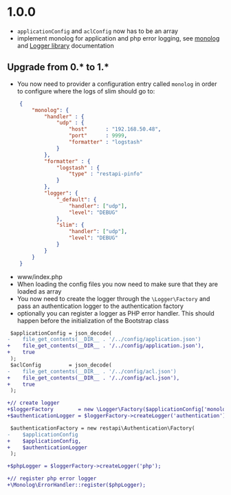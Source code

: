 # 1.0.0

- `applicationConfig` and `aclConfig` now has to be an array
- implement monolog for application and php error logging, see [monolog](https://github.com/Seldaek/monolog/blob/master/doc/usage.md) and [Logger library](https://gitlab.bigpoint.net/libraries/logger/blob/master/README.md) documentation

## Upgrade from 0.\* to 1.\*

- You now need to provider a configuration entry called `monolog` in order to configure where the logs of slim should go to:

```json
    {
        "monolog": {
            "handler" : {
                "udp" : {
                    "host"      : "192.168.50.48",
                    "port"      : 9999,
                    "formatter" : "logstash"
                }
            },
            "formatter" : {
                "logstash" : {
                    "type" : "restapi-pinfo"
                }
            },
            "logger": {
                "_default": {
                    "handler": ["udp"],
                    "level": "DEBUG"
                },
                "slim": {
                    "handler": ["udp"],
                    "level": "DEBUG"
                }
            }
        }
    }
```

- www/index.php
 - When loading the config files you now need to make sure that they are loaded as array
 - You now need to create the logger through the `\Logger\Factory` and pass an authentication logger to the authentication factory
 - optionally you can register a logger as PHP error handler. This should happen before the initialization of the Bootstrap class

```diff
 $applicationConfig = json_decode(
-    file_get_contents(__DIR__ . '/../config/application.json')
+    file_get_contents(__DIR__ . '/../config/application.json'),
+    true
 );
 $aclConfig         = json_decode(
-    file_get_contents(__DIR__ . '/../config/acl.json')
+    file_get_contents(__DIR__ . '/../config/acl.json'),
+    true
 );
```
```diff
+// create logger
+$loggerFactory        = new \Logger\Factory($applicationConfig['monolog']);
+$authenticationLogger = $loggerFactory->createLogger('authentication');

 $authenticationFactory = new restapi\Authentication\Factory(
-    $applicationConfig
+    $applicationConfig,
+    $authenticationLogger
 );
```
```diff
+$phpLogger = $loggerFactory->createLogger('php');

+// register php error logger
+\Monolog\ErrorHandler::register($phpLogger);
```